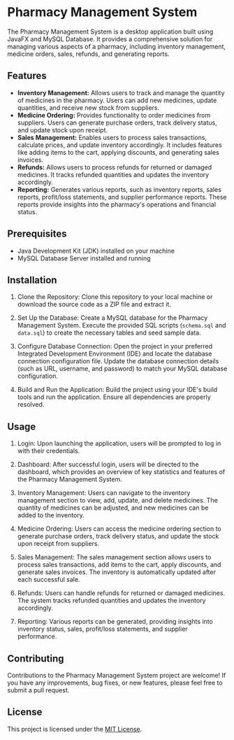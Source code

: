 # Pharmacy Management System

The Pharmacy Management System is a desktop application built using JavaFX and MySQL Database. It provides a comprehensive solution for managing various aspects of a pharmacy, including inventory management, medicine orders, sales, refunds, and generating reports.

## Features

- **Inventory Management:** Allows users to track and manage the quantity of medicines in the pharmacy. Users can add new medicines, update quantities, and receive new stock from suppliers.
- **Medicine Ordering:** Provides functionality to order medicines from suppliers. Users can generate purchase orders, track delivery status, and update stock upon receipt.
- **Sales Management:** Enables users to process sales transactions, calculate prices, and update inventory accordingly. It includes features like adding items to the cart, applying discounts, and generating sales invoices.
- **Refunds:** Allows users to process refunds for returned or damaged medicines. It tracks refunded quantities and updates the inventory accordingly.
- **Reporting:** Generates various reports, such as inventory reports, sales reports, profit/loss statements, and supplier performance reports. These reports provide insights into the pharmacy's operations and financial status.

## Prerequisites

- Java Development Kit (JDK) installed on your machine
- MySQL Database Server installed and running

## Installation

1. Clone the Repository: Clone this repository to your local machine or download the source code as a ZIP file and extract it.

2. Set Up the Database: Create a MySQL database for the Pharmacy Management System. Execute the provided SQL scripts (`schema.sql` and `data.sql`) to create the necessary tables and seed sample data.

3. Configure Database Connection: Open the project in your preferred Integrated Development Environment (IDE) and locate the database connection configuration file. Update the database connection details (such as URL, username, and password) to match your MySQL database configuration.

4. Build and Run the Application: Build the project using your IDE's build tools and run the application. Ensure all dependencies are properly resolved.

## Usage

1. Login: Upon launching the application, users will be prompted to log in with their credentials.

2. Dashboard: After successful login, users will be directed to the dashboard, which provides an overview of key statistics and features of the Pharmacy Management System.

3. Inventory Management: Users can navigate to the inventory management section to view, add, update, and delete medicines. The quantity of medicines can be adjusted, and new medicines can be added to the inventory.

4. Medicine Ordering: Users can access the medicine ordering section to generate purchase orders, track delivery status, and update the stock upon receipt from suppliers.

5. Sales Management: The sales management section allows users to process sales transactions, add items to the cart, apply discounts, and generate sales invoices. The inventory is automatically updated after each successful sale.

6. Refunds: Users can handle refunds for returned or damaged medicines. The system tracks refunded quantities and updates the inventory accordingly.

7. Reporting: Various reports can be generated, providing insights into inventory status, sales, profit/loss statements, and supplier performance.

## Contributing

Contributions to the Pharmacy Management System project are welcome! If you have any improvements, bug fixes, or new features, please feel free to submit a pull request. 

## License

This project is licensed under the [MIT License](LICENSE).

